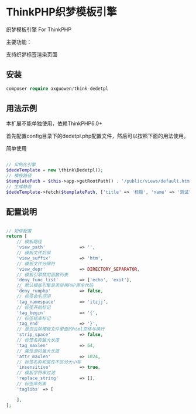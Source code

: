 # ThinkPHP织梦模板引擎

织梦模板引擎 For ThinkPHP

主要功能：

支持织梦标签渲染页面

## 安装

~~~php
composer require axguowen/think-dedetpl
~~~

## 用法示例

本扩展不能单独使用，依赖ThinkPHP6.0+

首先配置config目录下的dedetpl.php配置文件，然后可以按照下面的用法使用。

简单使用

~~~php

// 实例化引擎
$dedeTemplate = new \think\Dedetpl();
// 模板路径
$templatePath = $this->app->getRootPath() . '/public/views/default.htm';
// 生成静态
$dedeTemplate->fetch($templatePath, ['title' => '标题', 'name' => '测试']);

~~~

## 配置说明

~~~php

// 短信配置
return [
    // 模板路径
    'view_path'             => '',
    // 模板文件后缀
    'view_suffix'           => 'htm',
    // 模板文件分隔符
    'view_depr'             => DIRECTORY_SEPARATOR,
    // 模板引擎禁用函数列表
    'deny_func_list'        => ['echo', 'exit'],
    // 默认模板引擎是否禁用PHP原生代码
    'deny_runphp'           => false,
    // 标签命名空间
    'tag_namespace'         => 'itzjj',
    // 标签开始标记
    'tag_begin'             => '{',
    // 标签结束标记
    'tag_end'               => '}',
    // 是否去除模板文件里面的html空格与换行
    'strip_space'           => false,
    // 标签名称最大长度
    'tag_maxlen'            => 64,
    // 属性源码最大长度
    'attr_maxlen'           => 1024,
    // 标签名称和属性不区分大小写
    'insensitive'           => true,
    // 模板字符串过滤
    'replace_string'        => [],
    // 标签库列表
    'taglibs' => [

    ],
];

~~~